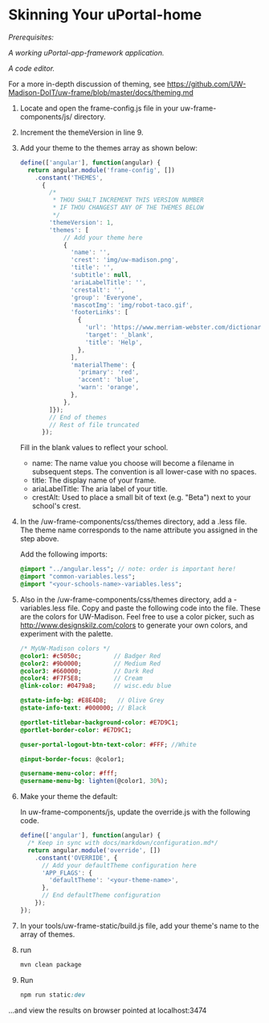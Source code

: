 # Skinning Your uPortal-home #

_Prerequisites:_

_A working uPortal-app-framework application._

_A code editor._

For a more in-depth discussion of theming, see <https://github.com/UW-Madison-DoIT/uw-frame/blob/master/docs/theming.md>

1.  Locate and open the frame-config.js file in your uw-frame-components/js/ directory.

2.  Increment the themeVersion in line 9.

3.  Add your theme to the themes array as shown below:

    ```javascript
    define(['angular'], function(angular) {
      return angular.module('frame-config', [])
        .constant('THEMES',
          {
            /*
             * THOU SHALT INCREMENT THIS VERSION NUMBER
             * IF THOU CHANGEST ANY OF THE THEMES BELOW
             */
            'themeVersion': 1,
            'themes': [
                // Add your theme here
                {
                  'name': '',
                  'crest': 'img/uw-madison.png',
                  'title': '',
                  'subtitle': null,
                  'ariaLabelTitle': '',
                  'crestalt': '',
                  'group': 'Everyone',
                  'mascotImg': 'img/robot-taco.gif',
                  'footerLinks': [
                    {
                      'url': 'https://www.merriam-webster.com/dictionary/help',
                      'target': '_blank',
                      'title': 'Help',
                    },
                  ],
                  'materialTheme': {
                    'primary': 'red',
                    'accent': 'blue',
                    'warn': 'orange',
                  },
                },
            ]});
            // End of themes
            // Rest of file truncated
          });
    ```
    Fill in the blank values to reflect your school.
    * name: The name value you choose will become a filename in subsequent steps. The convention is all lower-case with no spaces.
    * title: The display name of your frame.
    * ariaLabelTitle: The aria label of your title.
    * crestAlt: Used to place a small bit of text (e.g. "Beta") next to your school's crest.

4.  In the \/uw-frame-components/css/themes directory, add a <theme-name>.less file. The theme name corresponds to the name attribute you assigned in the step above.

    Add the following imports:

    ```sass
    @import "../angular.less"; // note: order is important here!
    @import "common-variables.less";
    @import "<your-schools-name>-variables.less";
    ```



5.  Also in the /uw-frame-components/css/themes directory, add a <theme-name>-variables.less file. Copy and paste the following code into the file. These are the colors for UW-Madison. Feel free to use a color picker, such as <http://www.designskilz.com/colors> to generate your own colors, and experiment with the palette.

    ```sass
    /* MyUW-Madison colors */
    @color1: #c5050c;         // Badger Red
    @color2: #9b0000;         // Medium Red
    @color3: #660000;         // Dark Red
    @color4: #F7F5E8;         // Cream
    @link-color: #0479a8;     // wisc.edu blue

    @state-info-bg: #E8E4D8;   // Olive Grey
    @state-info-text: #000000; // Black

    @portlet-titlebar-background-color: #E7D9C1;
    @portlet-border-color: #E7D9C1;

    @user-portal-logout-btn-text-color: #FFF; //White

    @input-border-focus: @color1;

    @username-menu-color: #fff;
    @username-menu-bg: lighten(@color1, 30%);
    ```


6.  Make your theme the default:

    In uw-frame-components/js, update the override.js with the following code.

    ```javascript
    define(['angular'], function(angular) {
      /* Keep in sync with docs/markdown/configuration.md*/
      return angular.module('override', [])
        .constant('OVERRIDE', {
          // Add your defaultTheme configuration here
          'APP_FLAGS': {
            'defaultTheme': '<your-theme-name>',
          },
          // End defaultTheme configuration
        });
    });
    ```


7.  In your tools/uw-frame-static/build.js file, add your theme's name to the array of themes.

8.  run
    ```sass
    mvn clean package
    ```

9.  Run
    ```sass
    npm run static:dev
    ```

...and view the results on browser pointed at localhost:3474
